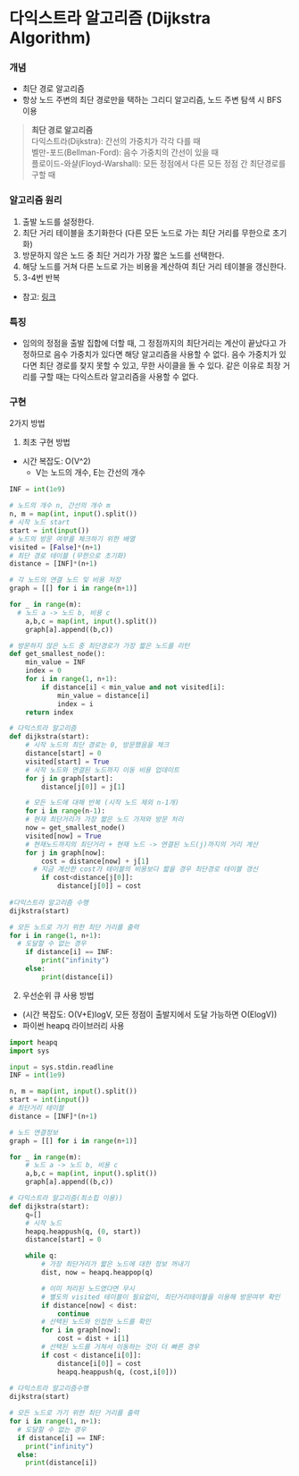 # 다익스트라 알고리즘 (Dijkstra Algorithm)

### 개념

- 최단 경로 알고리즘
- 항상 노드 주변의 최단 경로만을 택하는 그리디 알고리즘, 노드 주변 탐색 시 BFS 이용 

> **최단 경로 알고리즘**  
다익스트라(Dijkstra): 간선의 가중치가 각각 다를 때  
벨만-포드(Bellman-Ford): 음수 가중치의 간선이 있을 때  
플로이드-와샬(Floyd-Warshall): 모든 정점에서 다른 모든 정점 간 최단경로를 구할 때  

### 알고리즘 원리 
1. 출발 노드를 설정한다.    
2. 최단 거리 테이블을 초기화한다 (다른 모든 노드로 가는 최단 거리를 무한으로 초기화)  
3. 방문하지 않은 노드 중 최단 거리가 가장 짧은 노드를 선택한다.  
4. 해당 노드를 거쳐 다른 노드로 가는 비용을 계산하여 최단 거리 테이블을 갱신한다.   
5. 3-4번 반복 
- 참고: [링크](https://doing7.tistory.com/76)

### 특징 
- 임의의 정점을 출발 집합에 더할 때, 그 정점까지의 최단거리는 계산이 끝났다고 가정하므로 음수 가중치가 있다면 해당 알고리즘을 사용할 수 없다. 음수 가중치가 있다면 최단 경로를 찾지 못할 수 있고, 무한 사이클을 돌 수 있다. 같은 이유로 최장 거리를 구할 때는 다익스트라 알고리즘을 사용할 수 없다. 

### 구현 
2가지 방법
1. 최초 구현 방법 
- 시간 복잡도: O(V^2)
    - V는 노드의 개수, E는 간선의 개수 

```py 
INF = int(1e9) 

# 노드의 개수 n, 간선의 개수 m
n, m = map(int, input().split())
# 시작 노드 start 
start = int(input())
# 노드의 방문 여부를 체크하기 위한 배열
visited = [False]*(n+1)
# 최단 경로 테이블 (무한으로 초기화)
distance = [INF]*(n+1)

# 각 노드의 연결 노드 및 비용 저장 
graph = [[] for i in range(n+1)]

for _ in range(m):
  # 노드 a -> 노드 b, 비용 c 
    a,b,c = map(int, input().split())
    graph[a].append((b,c))

# 방문하지 않은 노드 중 최단경로가 가장 짧은 노드를 리턴 
def get_smallest_node():
    min_value = INF
    index = 0
    for i in range(1, n+1):
        if distance[i] < min_value and not visited[i]:
            min_value = distance[i]
            index = i
    return index

# 다익스트라 알고리즘
def dijkstra(start):
    # 시작 노드의 최단 경로는 0, 방문했음을 체크 
    distance[start] = 0
    visited[start] = True
    # 시작 노드와 연결된 노드까지 이동 비용 업데이트 
    for j in graph[start]:
        distance[j[0]] = j[1]

    # 모든 노드에 대해 반복 (시작 노드 제외 n-1개)
    for i in range(n-1):
    # 현재 최단거리가 가장 짧은 노드 가져와 방문 처리 
    now = get_smallest_node()
    visited[now] = True
    # 현재노드까지의 최단거리 + 현재 노드 -> 연결된 노드(j)까지의 거리 계산 
    for j in graph[now]:
        cost = distance[now] + j[1]
      # 지금 계산한 cost가 테이블의 비용보다 짧을 경우 최단경로 테이블 갱신 
        if cost<distance[j[0]]:
            distance[j[0]] = cost 
  
#다익스트라 알고리즘 수행
dijkstra(start)

# 모든 노드로 가기 위한 최단 거리를 출력
for i in range(1, n+1):
  # 도달할 수 없는 경우
    if distance[i] == INF:
        print("infinity")
    else:
        print(distance[i])
```


2. 우선순위 큐 사용 방법   
- (시간 복잡도: O(V+E)logV, 모든 정점이 출발지에서 도달 가능하면 O(ElogV)) 
- 파이썬 heapq 라이브러리 사용 

```py
import heapq
import sys

input = sys.stdin.readline 
INF = int(1e9) 

n, m = map(int, input().split())
start = int(input())
# 최단거리 테이블
distance = [INF]*(n+1)

# 노드 연결정보
graph = [[] for i in range(n+1)]

for _ in range(m):
    # 노드 a -> 노드 b, 비용 c
    a,b,c = map(int, input().split())
    graph[a].append((b,c))

# 다익스트라 알고리즘(최소힙 이용))
def dijkstra(start):
    q=[]
    # 시작 노드
    heapq.heappush(q, (0, start))
    distance[start] = 0

    while q:
        # 가장 최단거리가 짧은 노드에 대한 정보 꺼내기
        dist, now = heapq.heappop(q)

        # 이미 처리된 노드였다면 무시
        # 별도의 visited 테이블이 필요없이, 최단거리테이블을 이용해 방문여부 확인
        if distance[now] < dist:
            continue
        # 선택된 노드와 인접한 노드를 확인
        for i in graph[now]:
            cost = dist + i[1]
        # 선택된 노드를 거쳐서 이동하는 것이 더 빠른 경우
        if cost < distance[i[0]]:
            distance[i[0]] = cost
            heapq.heappush(q, (cost,i[0]))
  
# 다익스트라 알고리즘수행
dijkstra(start)

# 모든 노드로 가기 위한 최단 거리를 출력
for i in range(1, n+1):
  # 도달할 수 없는 경우
  if distance[i] == INF:
    print("infinity")
  else:
    print(distance[i])
```